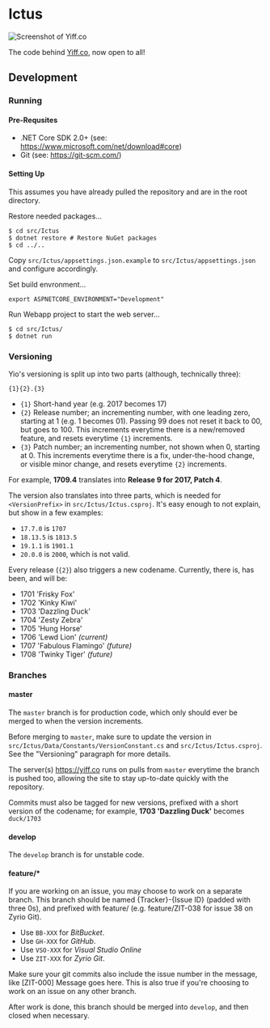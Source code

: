 Ictus
=====

![Screenshot of Yiff.co](https://zyr.io/assets/img/posts/yiffco-004.png)

The code behind [Yiff.co](https://nsfw.ducky.ws?url=https://yiff.co), now open to all!

## Development

### Running

#### Pre-Requsites

 - .NET Core SDK 2.0+ (see: https://www.microsoft.com/net/download#core)
 - Git (see: https://git-scm.com/)

#### Setting Up

This assumes you have already pulled the repository and are in the root directory.

Restore needed packages...

```
$ cd src/Ictus
$ dotnet restore # Restore NuGet packages
$ cd ../..
```

Copy `src/Ictus/appsettings.json.example` to `src/Ictus/appsettings.json` and configure accordingly.

Set build envronment...

```
export ASPNETCORE_ENVIRONMENT="Development"
```

Run Webapp project to start the web server...

```
$ cd src/Ictus/
$ dotnet run
```

### Versioning

Yio's versioning is split up into two parts (although, technically three):

`{1}{2}.{3}`

 - `{1}` Short-hand year (e.g. 2017 becomes 17)
 - `{2}` Release number; an incrementing number, with one leading zero, starting at 1 (e.g. 1 becomes 01). Passing 99 does not reset it back to 00, but goes to 100. This increments everytime there is a new/removed feature, and resets everytime `{1}` increments.
 - `{3}` Patch number; an incrementing number, not shown when 0, starting at 0. This increments everytime there is a fix, under-the-hood change, or visible minor change, and resets everytime `{2}` increments.

For example, **1709.4** translates into **Release 9 for 2017, Patch 4**.

The version also translates into three parts, which is needed for `<VersionPrefix>` in `src/Ictus/Ictus.csproj`. It's easy enough to not explain, but show in a few examples:

 - `17.7.0` is `1707`
 - `18.13.5` is `1813.5`
 - `19.1.1` is `1901.1`
 - `20.0.0` is `2000`, which is not valid.

Every release (`{2}`) also triggers a new codename. Currently, there is, has been, and will be:

 - 1701 'Frisky Fox'
 - 1702 'Kinky Kiwi'
 - 1703 'Dazzling Duck'
 - 1704 'Zesty Zebra'
 - 1705 'Hung Horse'
 - 1706 'Lewd Lion' *(current)*
 - 1707 'Fabulous Flamingo' *(future)*
 - 1708 'Twinky Tiger' *(future)*

### Branches

#### master

The `master` branch is for production code, which only should ever be merged to when the version increments.

Before merging to `master`, make sure to update the version in `src/Ictus/Data/Constants/VersionConstant.cs` and `src/Ictus/Ictus.csproj`. See the "Versioning" paragraph for more details.

The server(s) https://yiff.co runs on pulls from `master` everytime the branch is pushed too, allowing the site to stay up-to-date quickly with the repository.

Commits must also be tagged for new versions, prefixed with a short version of the codename; for example, **1703 'Dazzling Duck'** becomes `duck/1703`

#### develop

The `develop` branch is for unstable code.

#### feature/*

If you are working on an issue, you may choose to work on a separate branch. This branch should be named {Tracker}-{Issue ID} (padded with three 0s), and prefixed with feature/ (e.g. feature/ZIT-038 for issue 38 on Zyrio Git).

 - Use `BB-XXX` for *BitBucket*.
 - Use `GH-XXX` for *GitHub*.
 - Use `VSO-XXX` for *Visual Studio Online*
 - Use `ZIT-XXX` for *Zyrio Git*.

Make sure your git commits also include the issue number in the message, like [ZIT-000] Message goes here. This is also true if you're choosing to work on an issue on any other branch.

After work is done, this branch should be merged into `develop`, and then closed when necessary.